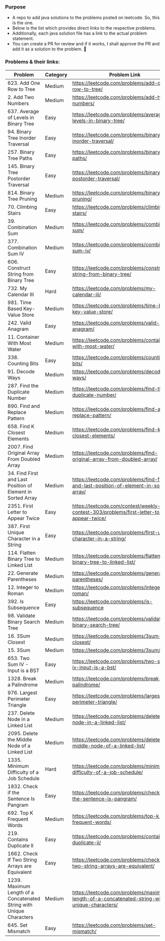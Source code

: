 ### Purpose
- A repo to add java solutions to the problems posted on leetcode. So, this is the one.
- Below is the list which provides direct links to the respective problems.
- Additionally, each java solution file has a link to the actual problem statement.
- You can create a PR for review and if it works, I shall approve the PR and add it as a solution to the problem. :slightly_smiling_face:

### Problems & their links:
| Problem | Category | Problem Link |
| ------- | -------- | -------------|
| 623. Add One Row to Tree | Medium | https://leetcode.com/problems/add-one-row-to-tree/ |
| 2. Add Two Numbers | Medium | https://leetcode.com/problems/add-two-numbers/ |
| 637. Average of Levels in Binary Tree | Easy | https://leetcode.com/problems/average-of-levels-in-binary-tree/ |
| 94. Binary Tree Inorder Traversal | Easy | https://leetcode.com/problems/binary-tree-inorder-traversal/ |
| 257. Binary Tree Paths | Easy | https://leetcode.com/problems/binary-tree-paths/ |
| 145. Binary Tree Postorder Traversal | Easy | https://leetcode.com/problems/binary-tree-postorder-traversal/ |
| 814. Binary Tree Pruning | Medium | https://leetcode.com/problems/binary-tree-pruning/ |
| 70. Climbing Stairs | Easy | https://leetcode.com/problems/climbing-stairs/ |
| 39. Combination Sum | Medium | https://leetcode.com/problems/combination-sum/ |
| 377. Combination Sum IV | Medium | https://leetcode.com/problems/combination-sum-iv/ |
| 606. Construct String from Binary Tree | Easy | https://leetcode.com/problems/construct-string-from-binary-tree/ |
| 732. My Calendar III | Hard | https://leetcode.com/problems/my-calendar-iii/ |
| 981. Time Based Key-Value Store | Medium | https://leetcode.com/problems/time-based-key-value-store/ |
| 242. Valid Anagram | Easy | https://leetcode.com/problems/valid-anagram/ |
| 11. Container With Most Water | Medium | https://leetcode.com/problems/container-with-most-water/ |
| 338. Counting Bits | Easy | https://leetcode.com/problems/counting-bits/ |
| 91. Decode Ways | Medium | https://leetcode.com/problems/decode-ways/ |
| 287. Find the Duplicate Number | Medium | https://leetcode.com/problems/find-the-duplicate-number/ |
| 890. Find and Replace Pattern | Medium | https://leetcode.com/problems/find-and-replace-pattern/ |
| 658. Find K Closest Elements | Medium | https://leetcode.com/problems/find-k-closest-elements/ |
| 2007. Find Original Array From Doubled Array | Medium | https://leetcode.com/problems/find-original-array-from-doubled-array/ |
| 34. Find First and Last Position of Element in Sorted Array | Medium | https://leetcode.com/problems/find-first-and-last-position-of-element-in-sorted-array/ |
| 2351. First Letter to Appear Twice | Easy | https://leetcode.com/contest/weekly-contest-303/problems/first-letter-to-appear-twice/ |
| 387. First Unique Character in a String | Easy | https://leetcode.com/problems/first-unique-character-in-a-string/ |
| 114. Flatten Binary Tree to Linked List | Medium | https://leetcode.com/problems/flatten-binary-tree-to-linked-list/ |
| 22. Generate Parentheses | Medium | https://leetcode.com/problems/generate-parentheses/ |
| 12. Integer to Roman | Medium | https://leetcode.com/problems/integer-to-roman/ |
| 392. Is Subsequence | Easy | https://leetcode.com/problems/is-subsequence |
| 98. Validate Binary Search Tree | Medium | https://leetcode.com/problems/validate-binary-search-tree/ |
| 16. 3Sum Closest | Medium | https://leetcode.com/problems/3sum-closest/ |
| 15. 3Sum | Medium | https://leetcode.com/problems/3sum/ |
| 653. Two Sum IV - Input is a BST | Easy | https://leetcode.com/problems/two-sum-iv-input-is-a-bst/ |
| 1328. Break a Palindrome | Medium | https://leetcode.com/problems/break-a-palindrome/ |
| 976. Largest Perimeter Triangle | Easy | https://leetcode.com/problems/largest-perimeter-triangle/ |
| 237. Delete Node in a Linked List | Medium | https://leetcode.com/problems/delete-node-in-a-linked-list/ |
| 2095. Delete the Middle Node of a Linked List | Medium | https://leetcode.com/problems/delete-the-middle-node-of-a-linked-list/ |
| 1335. Minimum Difficulty of a Job Schedule | Hard | https://leetcode.com/problems/minimum-difficulty-of-a-job-schedule/ |
| 1832. Check if the Sentence Is Pangram | Easy | https://leetcode.com/problems/check-if-the-sentence-is-pangram/ |
| 692. Top K Frequent Words | Medium | https://leetcode.com/problems/top-k-frequent-words/ |
| 219. Contains Duplicate II | Easy | https://leetcode.com/problems/contains-duplicate-ii/ |
| 1662. Check If Two String Arrays are Equivalent | Easy | https://leetcode.com/problems/check-if-two-string-arrays-are-equivalent/ |
| 1239. Maximum Length of a Concatenated String with Unique Characters | Medium | https://leetcode.com/problems/maximum-length-of-a-concatenated-string-with-unique-characters/ |
| 645. Set Mismatch | Easy | https://leetcode.com/problems/set-mismatch/ |



